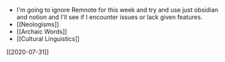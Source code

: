 + I'm going to ignore Remnote for this week and try and use just obsidian and notion and I'll see if I encounter issues or lack given features.
+ [[Neologisms]]
+ [[Archaic Words]]
+ [[Cultural Linguistics]]


[[2020-07-31]]
